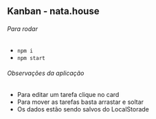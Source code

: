 ## Kanban - nata.house

###### Para rodar

- `npm i`
- `npm start`

###### Observações da aplicação

- Para editar um tarefa clique no card
- Para mover as tarefas basta arrastar e soltar
- Os dados estão sendo salvos do LocalStorade
